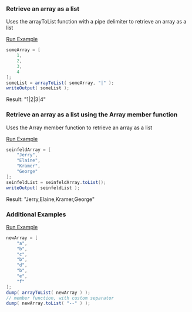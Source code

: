 ### Retrieve an array as a list

Uses the arrayToList function with a pipe delimiter to retrieve an array as a list

<a href="https://try.boxlang.io/?code=eJwrzs9NdSwqSqxUsFWIVuDiNNTh4jQCYmMgNuGKteYqBirwySwuAcongtSF5IN4GgrFMI06Cko1Sgqa1lzlRZklqf6lJQWlUGmwNqAEAIeLHbQ%3D" target="_blank">Run Example</a>

```java
someArray = [ 
	1,
	2,
	3,
	4
];
someList = arrayToList( someArray, "|" );
writeOutput( someList );

```

Result: "1|2|3|4"

### Retrieve an array as a list using the Array member function

 Uses the Array member function to retrieve an array as a list

<a href="https://try.boxlang.io/?code=eJwrTs3MS0vNSXEsKkqsVLBViFbg4lTySi0qqlTSAbJccxIz81LBTO%2BixNzUIjDTPTW%2FKD1ViSvWmqsYqt8ns7gEqL0Y2Ti9knyQsIamNVd5UWZJqn9pSUFpiYYCih6gJACWdipK" target="_blank">Run Example</a>

```java
seinfeldArray = [ 
	"Jerry",
	"Elaine",
	"Kramer",
	"George"
];
seinfeldList = seinfeldArray.toList();
writeOutput( seinfeldList );

```

Result: "Jerry,Elaine,Kramer,George"

### Additional Examples

<a href="https://try.boxlang.io/?code=eJzLSy13LCpKrFSwVYhW4OJUSlTSAZJJYDIZiZ2CxE4Fk2lKXLHWXCmluQUaCokgI0LyfTKLSzQU8mBGaipoWnPp6yvkpuYmpRYppJXmJZdk5ufpKJRnlmQoJJcWl%2BTnKhSnFiQWJZbkF0GNgunWK4Eap6SrqwQxCgC31S%2FC" target="_blank">Run Example</a>

```java
newArray = [ 
	"a",
	"b",
	"c",
	"b",
	"d",
	"b",
	"e",
	"f"
];
dump( arrayToList( newArray ) );
// member function, with custom separator
dump( newArray.toList( "--" ) );

```


